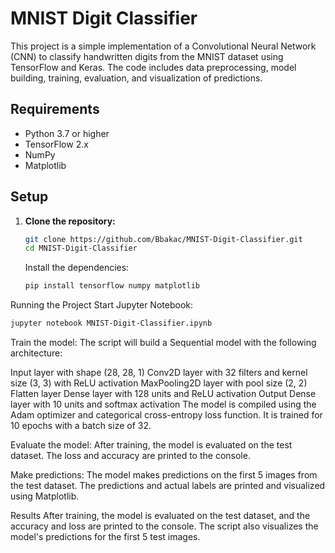 # MNIST Digit Classifier

This project is a simple implementation of a Convolutional Neural Network (CNN) to classify handwritten digits from the MNIST dataset using TensorFlow and Keras. The code includes data preprocessing, model building, training, evaluation, and visualization of predictions.

## Requirements

- Python 3.7 or higher
- TensorFlow 2.x
- NumPy
- Matplotlib

## Setup

1. **Clone the repository:**

   ```bash
   git clone https://github.com/Bbakac/MNIST-Digit-Classifier.git
   cd MNIST-Digit-Classifier
   ```
   Install the dependencies:
   ```bash
   pip install tensorflow numpy matplotlib
   ```

Running the Project
Start Jupyter Notebook:
 ```bash
jupyter notebook MNIST-Digit-Classifier.ipynb
```

Train the model:
The script will build a Sequential model with the following architecture:

Input layer with shape (28, 28, 1)
Conv2D layer with 32 filters and kernel size (3, 3) with ReLU activation
MaxPooling2D layer with pool size (2, 2)
Flatten layer
Dense layer with 128 units and ReLU activation
Output Dense layer with 10 units and softmax activation
The model is compiled using the Adam optimizer and categorical cross-entropy loss function. It is trained for 10 epochs with a batch size of 32.

Evaluate the model:
After training, the model is evaluated on the test dataset. The loss and accuracy are printed to the console.

Make predictions:
The model makes predictions on the first 5 images from the test dataset. The predictions and actual labels are printed and visualized using Matplotlib.

Results
After training, the model is evaluated on the test dataset, and the accuracy and loss are printed to the console. The script also visualizes the model's predictions for the first 5 test images.





